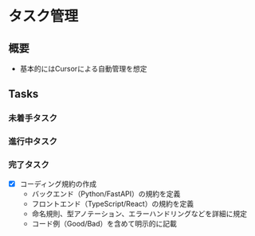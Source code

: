 # タスク管理

## 概要

- 基本的にはCursorによる自動管理を想定

## Tasks

### 未着手タスク

### 進行中タスク

### 完了タスク

- [x] コーディング規約の作成
  - バックエンド（Python/FastAPI）の規約を定義
  - フロントエンド（TypeScript/React）の規約を定義
  - 命名規則、型アノテーション、エラーハンドリングなどを詳細に規定
  - コード例（Good/Bad）を含めて明示的に記載
